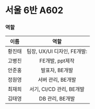 # 서울 6반 A602

### 역할

|  이름  |            역할             |
| :----: | :-------------------------: |
| 황진태 | 팀장, UX/UI 디자인, FE개발: |
| 고병진 |       FE개발, ppt제작       |
| 안준홍 |       발표자, BE개발        |
| 정원영 |      서버 관리, BE개발      |
| 최재희 |  서기, CI/CD 관리, BE개발   |
| 김태영 |       DB 관리, BE개발       |
